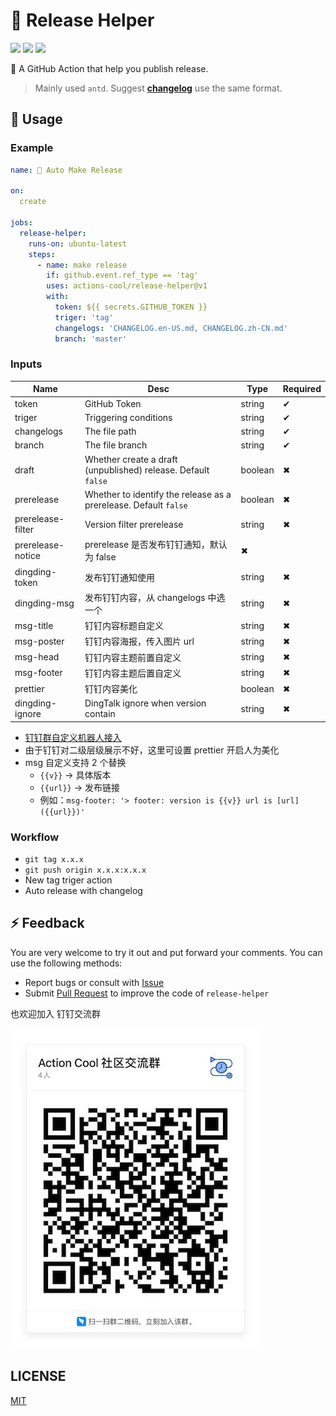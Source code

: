 # 🌈 Release Helper

![](https://img.shields.io/github/workflow/status/actions-cool/release-helper/CI?style=flat-square)
[![](https://img.shields.io/badge/marketplace-release--helper-blueviolet?style=flat-square)](https://github.com/marketplace/actions/release-helper)
[![](https://img.shields.io/github/v/release/actions-cool/release-helper?style=flat-square&color=orange)](https://github.com/actions-cool/release-helper/releases)

🤖 A GitHub Action that help you publish release.

> Mainly used `antd`. Suggest [**changelog**](https://github.com/ant-design/ant-design/blob/master/CHANGELOG.en-US.md) use the same format.

## 🚀 Usage

### Example

```yml
name: 🤖 Auto Make Release

on:
  create

jobs:
  release-helper:
    runs-on: ubuntu-latest
    steps:
      - name: make release
        if: github.event.ref_type == 'tag'
        uses: actions-cool/release-helper@v1
        with:
          token: ${{ secrets.GITHUB_TOKEN }}
          triger: 'tag'
          changelogs: 'CHANGELOG.en-US.md, CHANGELOG.zh-CN.md'
          branch: 'master'
```

### Inputs

| Name | Desc | Type | Required |
| -- | -- | -- | -- |
| token | GitHub Token | string | ✔ |
| triger | Triggering conditions | string | ✔ |
| changelogs | The file path | string | ✔ |
| branch | The file branch | string | ✔ |
| draft | Whether create a draft (unpublished) release. Default `false` | boolean | ✖ |
| prerelease | Whether to identify the release as a prerelease. Default `false` | boolean | ✖ |
| prerelease-filter | Version filter prerelease| string | ✖ |
| prerelease-notice | prerelease 是否发布钉钉通知，默认为 false | ✖ |
| dingding-token | 发布钉钉通知使用 | string | ✖ |
| dingding-msg | 发布钉钉内容，从 changelogs 中选一个 | string | ✖ |
| msg-title | 钉钉内容标题自定义 | string | ✖ |
| msg-poster | 钉钉内容海报，传入图片 url | string | ✖ |
| msg-head | 钉钉内容主题前置自定义 | string | ✖ |
| msg-footer | 钉钉内容主题后置自定义 | string | ✖ |
| prettier | 钉钉内容美化 | boolean | ✖ |
| dingding-ignore | DingTalk ignore when version contain | string | ✖ |

- [钉钉群自定义机器人接入](https://developers.dingtalk.com/document/robots/custom-robot-access)
- 由于钉钉对二级层级展示不好，这里可设置 prettier 开启人为美化
- msg 自定义支持 2 个替换
  - `{{v}}` -> 具体版本
  - `{{url}}` -> 发布链接
  - 例如：`msg-footer: '> footer: version is {{v}} url is [url]({{url}})'`

### Workflow

- `git tag x.x.x`
- `git push origin x.x.x:x.x.x`
- New tag triger action
- Auto release with changelog

## ⚡ Feedback

You are very welcome to try it out and put forward your comments. You can use the following methods:

- Report bugs or consult with [Issue](https://github.com/actions-cool/release-helper/issues)
- Submit [Pull Request](https://github.com/actions-cool/release-helper/pulls) to improve the code of `release-helper`

也欢迎加入 钉钉交流群

![](https://github.com/actions-cool/resources/blob/main/dingding.jpeg?raw=true)

## LICENSE

[MIT](./LICENSE)
